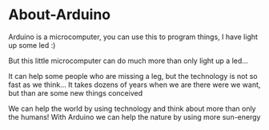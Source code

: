 # About-Arduino

Arduino is a microcomputer, you can use this to program things,
I have light up some led :)

But this little microcomputer can do much more than only light up a led...

It can help some people who are missing a leg, but the technology is not so fast as we think...
It takes dozens of years when we are there were we want, but than are some new things conceived

We can help the world by using technology and think about more than only the humans!
With Arduino we can help the nature by using more sun-energy
